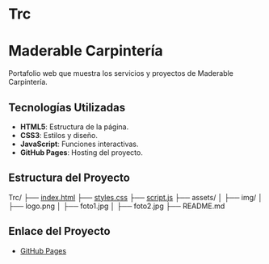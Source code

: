 # Trc

# Maderable Carpintería

Portafolio web que muestra los servicios y proyectos de Maderable Carpintería.

## Tecnologías Utilizadas

- **HTML5**: Estructura de la página.
- **CSS3**: Estilos y diseño.
- **JavaScript**: Funciones interactivas.
- **GitHub Pages**: Hosting del proyecto.

## Estructura del Proyecto

Trc/ ├── [index.html](index.html) ├── [styles.css](styles.css) ├── [script.js](scripts.js) ├── assets/ │ ├── img/ │ ├── logo.png │ ├── foto1.jpg │ ├── foto2.jpg ├── README.md

## Enlace del Proyecto

- [GitHub Pages](https://maderable.github.io/Trc/)
